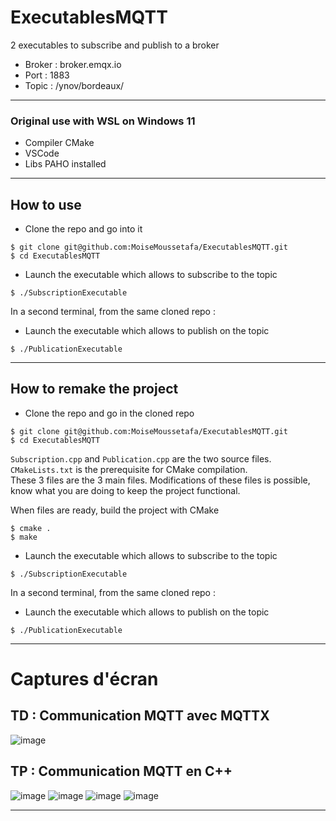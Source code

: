 # ExecutablesMQTT
2 executables to subscribe and publish to a broker   
- Broker : broker.emqx.io  
- Port : 1883   
- Topic : /ynov/bordeaux/  

---

### Original use with WSL on Windows 11
- Compiler CMake
- VSCode
- Libs PAHO installed 

---

## How to use
- Clone the repo and go into it
```
$ git clone git@github.com:MoiseMoussetafa/ExecutablesMQTT.git
$ cd ExecutablesMQTT
```
- Launch the executable which allows to subscribe to the topic
```
$ ./SubscriptionExecutable
```
In a second terminal, from the same cloned repo :
- Launch the executable which allows to publish on the topic
```
$ ./PublicationExecutable
```

---

## How to remake the project 

- Clone the repo and go in the cloned repo
```
$ git clone git@github.com:MoiseMoussetafa/ExecutablesMQTT.git
$ cd ExecutablesMQTT
```
`Subscription.cpp` and `Publication.cpp` are the two source files.   
`CMakeLists.txt` is the prerequisite for CMake compilation.   
These 3 files are the 3 main files. Modifications of these files is possible, know what you are doing to keep the project functional.   

When files are ready, build the project with CMake
```
$ cmake .
$ make
```
- Launch the executable which allows to subscribe to the topic
```
$ ./SubscriptionExecutable
```
In a second terminal, from the same cloned repo :
- Launch the executable which allows to publish on the topic
```
$ ./PublicationExecutable
```

---
# Captures d'écran 

## TD : Communication MQTT avec MQTTX

![image](https://user-images.githubusercontent.com/72506988/232084245-290694d2-ea1c-464c-b5a0-687d21ce60d1.png)

## TP : Communication MQTT en C++

![image](https://user-images.githubusercontent.com/72506988/232091829-f4d00730-3da1-4a91-a506-5bfe566c15a6.png)
![image](https://user-images.githubusercontent.com/72506988/232089558-b1339202-4cda-40c1-9781-e37f1e154d65.png)
![image](https://user-images.githubusercontent.com/72506988/232090703-b4f1af52-3511-48ef-b14e-bae2c0ddb765.png)
![image](https://user-images.githubusercontent.com/72506988/232090774-cb71f0bf-8fd5-4d67-8955-b7ad0bae65ec.png)


--- 

